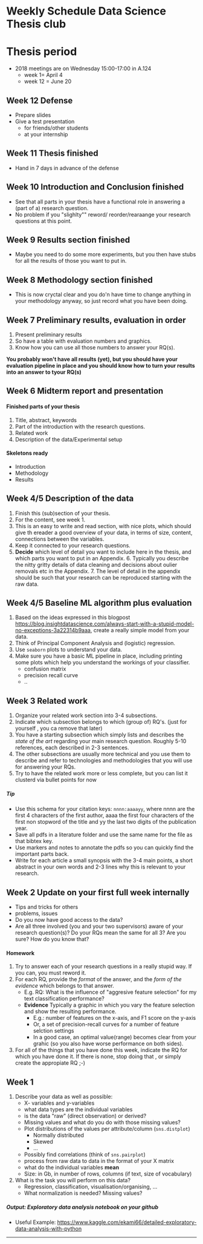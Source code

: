 # Weekly Schedule Data Science Thesis club

# Thesis period

* 2018 meetings are on Wednesday 15:00-17:00 in A.124
	* 	week 1= April 4
	* week 12 = June 20 
	
## Week 12 Defense
* Prepare slides
* Give a test presentation
	* for friends/other students
	* at your internship

## Week 11 Thesis finished	

* Hand in 7 days in advance of the defense

	
## 	Week 10 Introduction and Conclusion finished
* See that all parts in your thesis have a functional role in answering a (part of a) research question.
* No problem if you "slighlty"" reword/ reorder/rearaange your research questions at this point.


## Week 9 Results section  finished
* Maybe you need to do some more experiments, but you then have stubs for all the results of those you want to put in.

## Week 8 Methodology section finished
* This is now cryctal clear and you do'n have time to change anything in your methodology anyway, so just record what you have been doing.

	
## Week 7 Preliminary results, evaluation in order

1. Present preliminary results
2. So have a table with evaluation numbers and graphics.
3. Know how you can use all those numbers to answer your RQ(s).

**You probably won't have all results (yet), but you should have your evaluation pipeline in place and you should know how to turn your results into an answer to tyour RQ(s)**	

	
## Week 6 Midterm report and presentation	

#### Finished parts of your thesis

1. Title, abstract, keywords
2. Part of the introduction with the research questions.
2. Related work
2. Description of the data/Experimental setup

#### Skeletons ready

* Introduction
* Methodology
* Results

	
## Week 4/5 Description of the data

1. Finish this (sub)section of your thesis.
2. For the content, see week 1.	
3. This is an easy to write and read section, with nice plots, which should give th ereader a good overview of your data, in terms of size, content, connections between the variables.
4. Keep it connected to your research questions.
5. **Decide** which level of detail you want to include here in the thesis, and which parts you want to put in an Appendix.
	6. Typically you describe the nitty gritty details of data cleaning and decisions about oulier removals etc in the Appendix. 
	7. The level of detail in the appendix should be such that your research can be reproduced starting with the raw data.

## Week 4/5 Baseline ML algorithm plus evaluation

1. Based on the ideas expressed in this blogpost <https://blog.insightdatascience.com/always-start-with-a-stupid-model-no-exceptions-3a22314b9aaa>, create a really simple model from your data. 
2. Think of Principal Component Analysis and (logistic) regression.
3. Use `seaborn` plots to understand your data.
4. Make sure you have a basic ML pipeline in place, including printing some plots which help you understand the workings of your classifier.
	* confusion matrix
	* precision recall curve
	* ..

## Week 3 Related work

1. Organize your related work section into 3-4 subsections.
2. Indicate which subsection belongs to which (group of) RQ's. (just for yourself , you ca remove that later)
3. You have a starting subsection which simply lists and describes the _state of the art_ regarding your main research question. Roughly 5-10 references, each described in 2-3 sentences.
4.  The other subsections are usually more technical and you use them to describe and refer to technologies and methodologies that you will use for answering your RQs.  
5.  Try to have the related work more or less complete, but you can list it clusterd via bullet points for now

##### Tip
* Use this schema for your citation keys: `nnnn:aaaayy`, where nnnn are the first 4 characters of the first author, aaaa the first four characters of the first non stopword of the title and yy the last two digits of the publication year.
* Save all pdfs in a literature folder and use the same name for the file as that bibtex key. 
* Use markers and notes to annotate the pdfs so you can quickly find the important parts back.
* Write for each article a small synopsis with the 3-4 main points, a short abstract in your own words and 2-3 lines why this is relevant to your research. 

## Week 2 Update on your first full week internally

* Tips and tricks for others
* problems, issues
* Do you now have good access to the data?
* Are all three involved (you and your two supervisors) aware of your research question(s)? Do your RQs mean the same for all 3? Are you sure? How do you know that? 

#### Homework
1. Try to answer each of your research questions in a really stupid way. If you can, you must reword it.
2. For each RQ, provide the _format_ of the answer, and the _form of the evidence_ which belongs to that answer.
	* E.g. RQ: What is the influence of "aggresive feature selection" for my text classification performance? 
	* **Evidence** Typically a graphic in which you vary the feature selection and show the resulting performance.
		* E.g.: number of features on the x-axis, and F1 score on the y-axis
		* Or, a set of precision-recall curves for a number of feature selction settings
		* In a  good case, an optimal value(range) becomes clear from your grahic (so you also have worse performance on both sides).
3. For all of the things that you have done this week, indicate the RQ for which you have done it. If there is none, stop doing that , or simply create the appropiate RQ ;-)




## Week 1

1. Describe your data as well as possible:
	* X- variables and y-variables
	* what data types are the individual variables
	* is the data "raw" (direct observation) or derived?
	* Missing values and what do you do with those missing values?
	* Plot distributions of the values per attribute/column (`sns.distplot`)
		* Normally distributed
		* Skewed
		* ...
	* Possibly find correlations (think of `sns.pairplot`)
	* process from raw data to data in the format of your X matrix
	* what do the individual variables **mean**
	* Size: in Gb, in number of rows, columns (if text, size of vocabulary)
2. What is the task you will perform on this data?
	* Regression, classification, visualisation/organising, ...
	* What normalization is needed? Missing values? 
	
##### Output: Exploratory data analysis notebook on your github
* Useful Example: <https://www.kaggle.com/ekami66/detailed-exploratory-data-analysis-with-python>


<hr/>